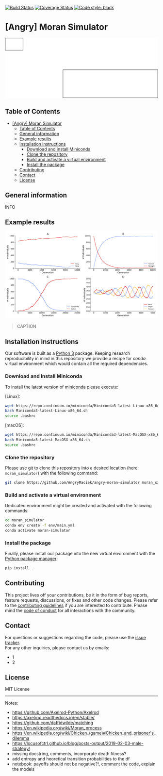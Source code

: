 [![Build Status](https://travis-ci.org/AngryMaciek/angry-moran-simulator.svg?branch=master)](https://travis-ci.org/AngryMaciek/angry-moran-simulator)
[![Coverage Status](https://coveralls.io/repos/github/AngryMaciek/angry-moran-simulator/badge.svg?branch=master&kill_cache=1&service=github)](https://coveralls.io/github/AngryMaciek/angry-moran-simulator?branch=master&kill_cache=1&service=github)
[![Code style: black](https://img.shields.io/badge/code%20style-black-000000.svg)](https://github.com/psf/black)

# [Angry] Moran Simulator

![scheme.png](images/scheme.png)

## Table of Contents

- [[Angry] Moran Simulator](#angry-moran-simulator)
  - [Table of Contents](#table-of-contents)
  - [General information](#general-information)
  - [Example results](#example-results)
  - [Installation instructions](#installation-instructions)
    - [Download and install Miniconda](#download-and-install-miniconda)
    - [Clone the repository](#clone-the-repository)
    - [Build and activate a virtual environment](#build-and-activate-a-virtual-environment)
    - [Install the package](#install-the-package)
  - [Contributing](#contributing)
  - [Contact](#contact)
  - [License](#license)

## General information

INFO

## Example results

![figure.png](images/figure.png)

> CAPTION

## Installation instructions

Our software is built as a [Python 3] package. Keeping research reproducibility in mind in this repository we provide a recipe for *conda* virtual environment which would contain all the required dependencies.

### Download and install Miniconda

To install the latest version of [miniconda] please execute:  
  
[Linux]:
```bash
wget https://repo.continuum.io/miniconda/Miniconda3-latest-Linux-x86_64.sh
bash Miniconda3-latest-Linux-x86_64.sh
source .bashrc
```

[macOS]:
```bash
wget https://repo.continuum.io/miniconda/Miniconda3-latest-MacOSX-x86_64.sh
bash Miniconda3-latest-MacOSX-x86_64.sh
source .bashrc
```

### Clone the repository

Please use [git] to clone this repository into a desired location (here: `moran_simulator`) with the following command:

```bash
git clone https://github.com/AngryMaciek/angry-moran-simulator moran_simulator
```

### Build and activate a virtual environment

Dedicated environment might be created and activated with the following commands:

```bash
cd moran_simulator
conda env create -f env/main.yml
conda activate moran-simulator
```

### Install the package

Finally, please install our package into the new virtual environment with the [Python package manager]:

```bash
pip install .
```

## Contributing

This project lives off your contributions, be it in the form of bug reports,
feature requests, discussions, or fixes and other code changes. Please refer
to the [contributing guidelines](CONTRIBUTING.md) if you are interested to
contribute. Please mind the [code of conduct](CODE_OF_CONDUCT.md) for all
interactions with the community.

## Contact

For questions or suggestions regarding the code, please use the
[issue tracker](https://github.com/AngryMaciek/angry-moran-simulator/issues).  
For any other inquiries, please contact us by emails:
* 1
* 2

## License

MIT License

[Python 3]: https://www.python.org/download/releases/3.0/
[miniconda]: https://docs.conda.io/en/latest/miniconda.html
[git]: https://git-scm.com/
[Python package manager]: <https://pypi.org/project/pip/>

---

Notes:
* https://github.com/Axelrod-Python/Axelrod
* https://axelrod.readthedocs.io/en/stable/
* https://github.com/daffidwilde/matching
* https://en.wikipedia.org/wiki/Moran_process
* https://en.wikipedia.org/wiki/Chicken_(game)#Chicken_and_prisoner's_dilemma
* https://locusofctrl.github.io/blog/posts-output/2019-02-03-male-strategy/
* missing docstring, comments, incorporate death fitness?
* add entropy and heoretical transition probabilities to the df
* notebook: payoffs should not be negative?!, comment the code, explain the models
